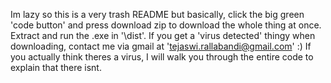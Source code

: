 Im lazy so this is a very trash README but basically, click the big green 'code button' and press download zip to download the whole thing at once. Extract and run the .exe in '\dist'.
If you get a 'virus detected' thingy when downloading, contact me via gmail at 'tejaswi.rallabandi@gmail.com' :) 
If you actually think theres a virus, I will walk you through the entire code to explain that there isnt.
